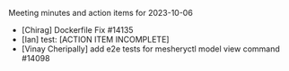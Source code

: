Meeting minutes and action items for 2023-10-06
- [Chirag] Dockerfile Fix #14135
- [Ian] test: [ACTION ITEM INCOMPLETE]
- [Vinay Cheripally] add e2e tests for mesheryctl model view command #14098
